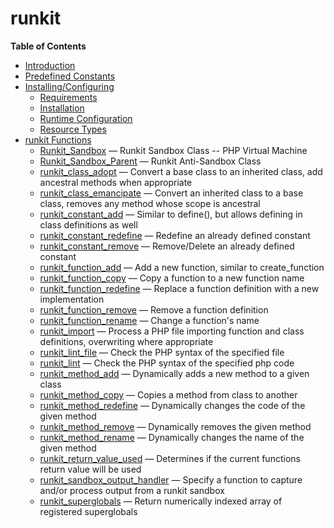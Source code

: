 runkit
======

**Table of Contents**

-   [Introduction](/intro/runkit.html)
-   [Predefined Constants](/runkit/constants.html)
-   [Installing/Configuring](/runkit/setup.html)
    -   [Requirements](/runkit/setup.html#Requirements)
    -   [Installation](/runkit/setup.html#Installation)
    -   [Runtime
        Configuration](/runkit/setup.html#Runtime%20Configuration)
    -   [Resource Types](/runkit/setup.html#Resource%20Types)
-   [runkit Functions](/ref/runkit.html)
    -   [Runkit\_Sandbox](/ref/runkit.html#Runkit_Sandbox) — Runkit
        Sandbox Class -- PHP Virtual Machine
    -   [Runkit\_Sandbox\_Parent](/ref/runkit.html#Runkit_Sandbox_Parent)
        — Runkit Anti-Sandbox Class
    -   [runkit\_class\_adopt](/ref/runkit.html#runkit_class_adopt) —
        Convert a base class to an inherited class, add ancestral
        methods when appropriate
    -   [runkit\_class\_emancipate](/ref/runkit.html#runkit_class_emancipate)
        — Convert an inherited class to a base class, removes any method
        whose scope is ancestral
    -   [runkit\_constant\_add](/ref/runkit.html#runkit_constant_add) —
        Similar to define(), but allows defining in class definitions as
        well
    -   [runkit\_constant\_redefine](/ref/runkit.html#runkit_constant_redefine)
        — Redefine an already defined constant
    -   [runkit\_constant\_remove](/ref/runkit.html#runkit_constant_remove)
        — Remove/Delete an already defined constant
    -   [runkit\_function\_add](/ref/runkit.html#runkit_function_add) —
        Add a new function, similar to create\_function
    -   [runkit\_function\_copy](/ref/runkit.html#runkit_function_copy)
        — Copy a function to a new function name
    -   [runkit\_function\_redefine](/ref/runkit.html#runkit_function_redefine)
        — Replace a function definition with a new implementation
    -   [runkit\_function\_remove](/ref/runkit.html#runkit_function_remove)
        — Remove a function definition
    -   [runkit\_function\_rename](/ref/runkit.html#runkit_function_rename)
        — Change a function's name
    -   [runkit\_import](/ref/runkit.html#runkit_import) — Process a PHP
        file importing function and class definitions, overwriting where
        appropriate
    -   [runkit\_lint\_file](/ref/runkit.html#runkit_lint_file) — Check
        the PHP syntax of the specified file
    -   [runkit\_lint](/ref/runkit.html#runkit_lint) — Check the PHP
        syntax of the specified php code
    -   [runkit\_method\_add](/ref/runkit.html#runkit_method_add) —
        Dynamically adds a new method to a given class
    -   [runkit\_method\_copy](/ref/runkit.html#runkit_method_copy) —
        Copies a method from class to another
    -   [runkit\_method\_redefine](/ref/runkit.html#runkit_method_redefine)
        — Dynamically changes the code of the given method
    -   [runkit\_method\_remove](/ref/runkit.html#runkit_method_remove)
        — Dynamically removes the given method
    -   [runkit\_method\_rename](/ref/runkit.html#runkit_method_rename)
        — Dynamically changes the name of the given method
    -   [runkit\_return\_value\_used](/ref/runkit.html#runkit_return_value_used)
        — Determines if the current functions return value will be used
    -   [runkit\_sandbox\_output\_handler](/ref/runkit.html#runkit_sandbox_output_handler)
        — Specify a function to capture and/or process output from a
        runkit sandbox
    -   [runkit\_superglobals](/ref/runkit.html#runkit_superglobals) —
        Return numerically indexed array of registered superglobals
